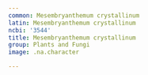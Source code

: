 ```yaml
---
common: Mesembryanthemum crystallinum
latin: Mesembryanthemum crystallinum
ncbi: '3544'
title: Mesembryanthemum crystallinum
group: Plants and Fungi
image: .na.character

---
```

